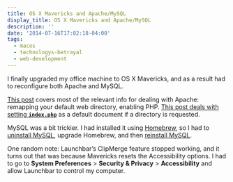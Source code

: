 ```yaml
---
title: OS X Mavericks and Apache/MySQL
display_title: OS X Mavericks and Apache/MySQL
description: ''
date: '2014-07-16T17:02:18-04:00'
tags:
  - macos
  - technologys-betrayal
  - web-development
---
```

I finally upgraded my office machine to OS X Mavericks, and as a result had to reconfigure both Apache and MySQL.

[This post](http://www.coolestguidesontheplanet.com/downtown/get-apache-mysql-php-and-phpmyadmin-working-osx-109-mavericks) covers most of the relevant info for dealing with Apache: remapping your default web directory, enabling PHP. [This post deals with setting **`index.php`**](http://brianflove.com/2013/10/23/os-x-mavericks-and-apache/) as a default document if a directory is requested.

MySQL was a bit trickier. I had installed it using [Homebrew](http://brew.sh/), so I had to [uninstall MySQL](http://stackoverflow.com/questions/19962522/trouble-installing-mysql-on-mavericks-with-homebrew), upgrade Homebrew, and then [reinstall MySQL](http://blog.joefallon.net/2013/10/install-mysql-on-mac-osx-using-homebrew/).

One random note: Launchbar’s ClipMerge feature stopped working, and it turns out that was because Mavericks resets the Accessibility options. I had to go to **System Preferences** > **Security & Privacy** > **Accessibility** and allow Launchbar to control my computer.

